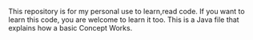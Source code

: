 This repository is for my personal use to learn,read code.
If you want to learn this code, you are welcome to learn it too.
This is a Java file that explains how a basic Concept Works.
